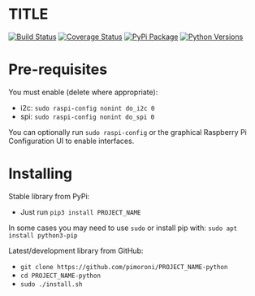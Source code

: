 # __TITLE__

[![Build Status](https://img.shields.io/github/actions/workflow/status/pimoroni/PROJECT_NAME-python/test.yml?branch=main)](https://github.com/pimoroni/PROJECT_NAME-python/actions/workflows/test.yml)
[![Coverage Status](https://coveralls.io/repos/github/pimoroni/PROJECT_NAME-python/badge.svg?branch=master)](https://coveralls.io/github/pimoroni/PROJECT_NAME-python?branch=master)
[![PyPi Package](https://img.shields.io/pypi/v/PROJECT_NAME.svg)](https://pypi.python.org/pypi/PROJECT_NAME)
[![Python Versions](https://img.shields.io/pypi/pyversions/PROJECT_NAME.svg)](https://pypi.python.org/pypi/PROJECT_NAME)

# Pre-requisites

You must enable (delete where appropriate):

* i2c: `sudo raspi-config nonint do_i2c 0`
* spi: `sudo raspi-config nonint do_spi 0`

You can optionally run `sudo raspi-config` or the graphical Raspberry Pi Configuration UI to enable interfaces.

# Installing

Stable library from PyPi:

* Just run `pip3 install PROJECT_NAME`

In some cases you may need to use `sudo` or install pip with: `sudo apt install python3-pip`

Latest/development library from GitHub:

* `git clone https://github.com/pimoroni/PROJECT_NAME-python`
* `cd PROJECT_NAME-python`
* `sudo ./install.sh`

